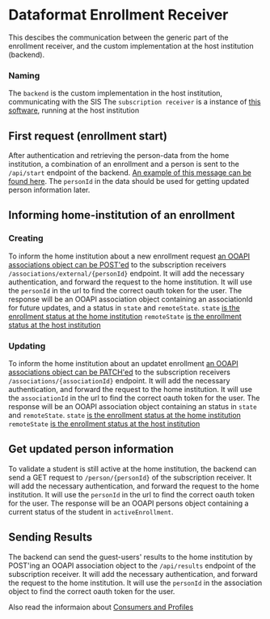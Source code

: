 # Dataformat Enrollment Receiver

This descibes the communication between the generic part of the enrollment receiver, and the custom implementation at the host institution (backend).

### Naming

The `backend` is the custom implementation in the host institution, communicating with the SIS
The `subscription receiver` is a instance of [this software](https://github.com/SURFnet/student-mobility-inteken-ontvanger-generiek/), running at the host institution

## First request (enrollment start)

After authentication and retrieving the person-data from the home institution, a combination of an enrollment and a person is sent to the `/api/start` endpoint of the backend. [An example of this message can be found here](https://github.com/SURFnet/student-mobility-inteken-ontvanger-email/blob/main/src/test/resources/data/requestV5.json).
The `personId` in the data should be used for getting updated person information later.

## Informing home-institution of an enrollment

### Creating

To inform the home institution about a new enrollment request [an OOAPI associations object can be POST'ed](https://openonderwijsapi.nl/specification/v5/docs.html#tag/associations/paths/~1associations~1external~1me/post) to the subscription receivers  `/associations/external/{personId}` endpoint. It will add the necessary authentication, and forward the request to the home institution. It will use the `personId` in the url to find the correct oauth token for the user. The response will be an OOAPI association object containing an associationId for future updates, and a status in  `state` and `remoteState`.
`state` [is the enrollment status at the home institution](https://openonderwijsapi.nl/#/technical/consumers-and-profiles/eduxchange?id=explanation-of-rules-governing-the-association-state)
`remoteState` [is the enrollment status at the host institution](https://openonderwijsapi.nl/#/technical/consumers-and-profiles/eduxchange?id=explanation-of-rules-governing-the-association-remotestate)

### Updating

To inform the home institution about an updatet enrollment [an OOAPI associations object can be PATCH'ed](https://openonderwijsapi.nl/specification/v5/docs.html#tag/associations/paths/~1associations~1external~1me/post) to the subscription receivers  `/associations/{associationId}` endpoint. It will add the necessary authentication, and forward the request to the home institution. It will use the `associationId` in the url to find the correct oauth token for the user. The response will be an OOAPI association object containing an status  in  `state` and `remoteState`.
`state` [is the enrollment status at the home institution](https://openonderwijsapi.nl/#/technical/consumers-and-profiles/eduxchange?id=explanation-of-rules-governing-the-association-state)
`remoteState` [is the enrollment status at the host institution](https://openonderwijsapi.nl/#/technical/consumers-and-profiles/eduxchange?id=explanation-of-rules-governing-the-association-remotestate)

## Get updated person information

To validate a student is still active at the home institution, the backend can send a GET request to `/person/{personId}` of the  subscription receiver. It will add the necessary authentication, and forward the request to the home institution. It will use the `personId` in the url to find the correct oauth token for the user. The response will be an OOAPI persons object containing a current status of the student in  `activeEnrollment`.

## Sending Results

The backend can send the guest-users' results to the home institution by POST'ing an OOAPI association object to the `/api/results` endpoint of the subscription receiver. It will add the necessary authentication, and forward the request to the home institution. It will use the `personId` in the association object to find the correct oauth token for the user.



Also read the informaion about [Consumers and Profiles](https://openonderwijsapi.nl/#/technical/consumers-and-profiles/eduxchange)
